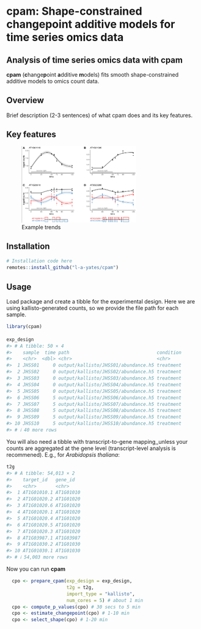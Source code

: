 cpam: Shape-constrained changepoint additive models for time series
omics data
================

## Analysis of time series omics data with cpam

**cpam** (**c**hange**p**oint **a**dditive **m**odels) fits smooth
shape-constrained additive models to omics count data.

## Overview

Brief description (2-3 sentences) of what cpam does and its key
features.

## Key features

<figure>
<img src="assets/example_trends.png" width="300" height="200"
alt="Example trends" />
<figcaption aria-hidden="true">Example trends</figcaption>
</figure>

## Installation

``` r
# Installation code here
remotes::install_github("l-a-yates/cpam")
```

## Usage

Load package and create a tibble for the experimental design. Here we
are using kallisto-generated counts, so we provide the file path for
each sample.

``` r
library(cpam)

exp_design
#> # A tibble: 50 × 4
#>    sample  time path                                condition
#>    <chr>  <dbl> <chr>                               <chr>    
#>  1 JHSS01     0 output/kallisto/JHSS01/abundance.h5 treatment
#>  2 JHSS02     0 output/kallisto/JHSS02/abundance.h5 treatment
#>  3 JHSS03     0 output/kallisto/JHSS03/abundance.h5 treatment
#>  4 JHSS04     0 output/kallisto/JHSS04/abundance.h5 treatment
#>  5 JHSS05     0 output/kallisto/JHSS05/abundance.h5 treatment
#>  6 JHSS06     5 output/kallisto/JHSS06/abundance.h5 treatment
#>  7 JHSS07     5 output/kallisto/JHSS07/abundance.h5 treatment
#>  8 JHSS08     5 output/kallisto/JHSS08/abundance.h5 treatment
#>  9 JHSS09     5 output/kallisto/JHSS09/abundance.h5 treatment
#> 10 JHSS10     5 output/kallisto/JHSS10/abundance.h5 treatment
#> # ℹ 40 more rows
```

You will also need a tibble with transcript-to-gene mapping,,unless your
counts are aggregated at the gene level (transcript-level analysis is
recommened). E.g., for *Arabidopsis thaliana*:

``` r
t2g
#> # A tibble: 54,013 × 2
#>    target_id   gene_id  
#>    <chr>       <chr>    
#>  1 AT1G01010.1 AT1G01010
#>  2 AT1G01020.2 AT1G01020
#>  3 AT1G01020.6 AT1G01020
#>  4 AT1G01020.1 AT1G01020
#>  5 AT1G01020.4 AT1G01020
#>  6 AT1G01020.5 AT1G01020
#>  7 AT1G01020.3 AT1G01020
#>  8 AT1G03987.1 AT1G03987
#>  9 AT1G01030.2 AT1G01030
#> 10 AT1G01030.1 AT1G01030
#> # ℹ 54,003 more rows
```

Now you can run **cpam**

``` r
  cpo <- prepare_cpam(exp_design = exp_design,
                      t2g = t2g,
                      import_type = "kallisto",
                      num_cores = 5) # about 1 min
  cpo <- compute_p_values(cpo) # 30 secs to 5 min
  cpo <- estimate_changepoint(cpo) # 1-10 min
  cpo <- select_shape(cpo) # 1-20 min
```
